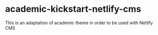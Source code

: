 # academic-kickstart-netlify-cms
This is an adaptation of academic theme in order to be used with Netlify CMS
